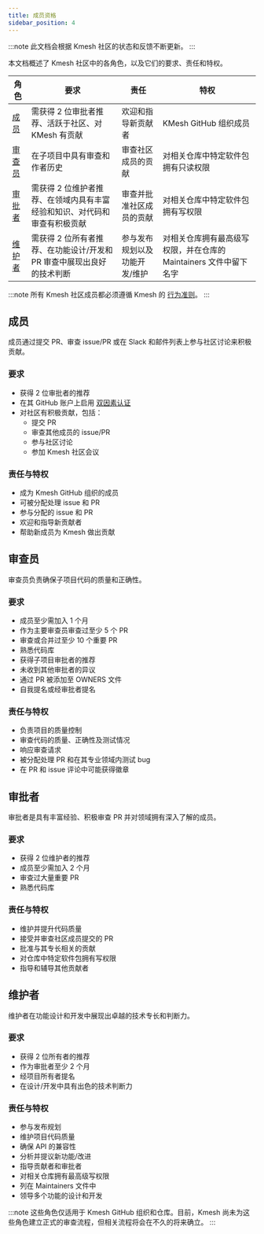 ```yaml
---
title: 成员资格
sidebar_position: 4
---
```


:::note
此文档会根据 Kmesh 社区的状态和反馈不断更新。
:::

本文档概述了 Kmesh 社区中的各角色，以及它们的要求、责任和特权。

| 角色              | 要求                                                                      | 责任                          | 特权                                                              |
| ----------------- | ------------------------------------------------------------------------- | ----------------------------- | ----------------------------------------------------------------- |
| [成员](#成员)     | 需获得 2 位审批者推荐、活跃于社区、对 KMesh 有贡献                        | 欢迎和指导新贡献者            | KMesh GitHub 组织成员                                             |
| [审查员](#审查员) | 在子项目中具有审查和作者历史                                              | 审查社区成员的贡献            | 对相关仓库中特定软件包拥有只读权限                                |
| [审批者](#审批者) | 需获得 2 位维护者推荐、在领域内具有丰富经验和知识、对代码和审查有积极贡献 | 审查并批准社区成员的贡献      | 对相关仓库中特定软件包拥有写权限                                  |
| [维护者](#维护者) | 需获得 2 位所有者推荐、在功能设计/开发和 PR 审查中展现出良好的技术判断    | 参与发布规划以及功能开发/维护 | 对相关仓库拥有最高级写权限，并在仓库的 Maintainers 文件中留下名字 |

:::note
所有 Kmesh 社区成员都必须遵循 Kmesh 的 [行为准则](https://github.com/cncf/foundation/blob/main/code-of-conduct.md)。
:::

## 成员

成员通过提交 PR、审查 issue/PR 或在 Slack 和邮件列表上参与社区讨论来积极贡献。

### 要求

- 获得 2 位审批者的推荐
- 在其 GitHub 账户上启用 [双因素认证](https://help.github.com/articles/about-two-factor-authentication)
- 对社区有积极贡献，包括：
  - 提交 PR
  - 审查其他成员的 issue/PR
  - 参与社区讨论
  - 参加 Kmesh 社区会议

### 责任与特权

- 成为 Kmesh GitHub 组织的成员
- 可被分配处理 issue 和 PR
- 参与分配的 issue 和 PR
- 欢迎和指导新贡献者
- 帮助新成员为 Kmesh 做出贡献

## 审查员

审查员负责确保子项目代码的质量和正确性。

### 要求

- 成员至少需加入 1 个月
- 作为主要审查员审查过至少 5 个 PR
- 审查或合并过至少 10 个重要 PR
- 熟悉代码库
- 获得子项目审批者的推荐
- 未收到其他审批者的异议
- 通过 PR 被添加至 OWNERS 文件
- 自我提名或经审批者提名

### 责任与特权

- 负责项目的质量控制
- 审查代码的质量、正确性及测试情况
- 响应审查请求
- 被分配处理 PR 和在其专业领域内测试 bug
- 在 PR 和 issue 评论中可能获得徽章

## 审批者

审批者是具有丰富经验、积极审查 PR 并对领域拥有深入了解的成员。

### 要求

- 获得 2 位维护者的推荐
- 成员至少需加入 2 个月
- 审查过大量重要 PR
- 熟悉代码库

### 责任与特权

- 维护并提升代码质量
- 接受并审查社区成员提交的 PR
- 批准与其专长相关的贡献
- 对仓库中特定软件包拥有写权限
- 指导和辅导其他贡献者

## 维护者

维护者在功能设计和开发中展现出卓越的技术专长和判断力。

### 要求

- 获得 2 位所有者的推荐
- 作为审批者至少 2 个月
- 经项目所有者提名
- 在设计/开发中具有出色的技术判断力

### 责任与特权

- 参与发布规划
- 维护项目代码质量
- 确保 API 的兼容性
- 分析并提议新功能/改进
- 指导贡献者和审批者
- 对相关仓库拥有最高级写权限
- 列在 Maintainers 文件中
- 领导多个功能的设计和开发

:::note
这些角色仅适用于 Kmesh GitHub 组织和仓库。目前，Kmesh 尚未为这些角色建立正式的审查流程，但相关流程将会在不久的将来确立。
:::
